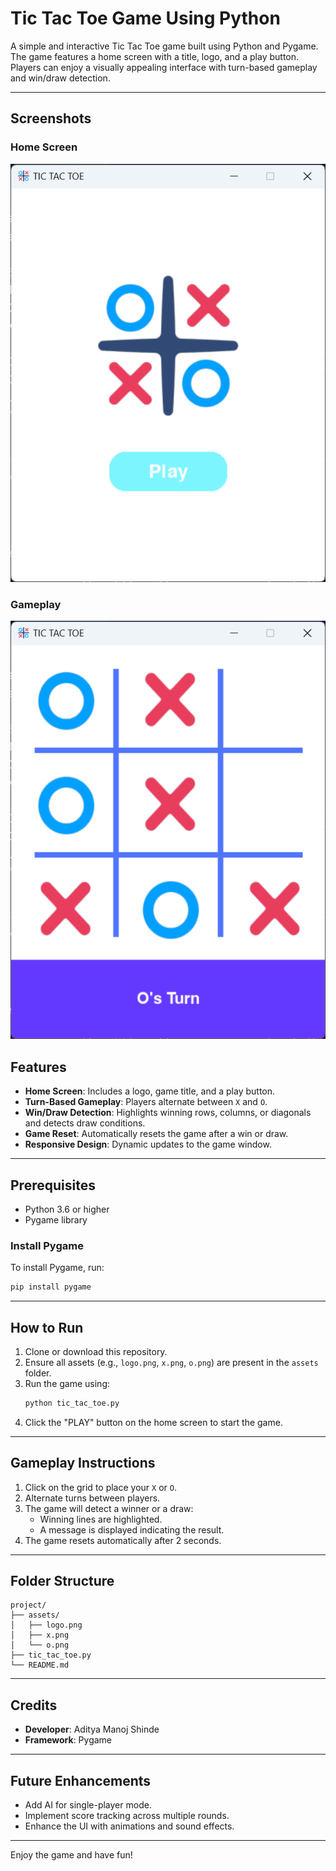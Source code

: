 # Tic Tac Toe Game Using Python

A simple and interactive Tic Tac Toe game built using Python and Pygame. The game features a home screen with a title, logo, and a play button. Players can enjoy a visually appealing interface with turn-based gameplay and win/draw detection.

---

## Screenshots

### Home Screen

![Home Screen](./assets/screenshots/v2_one.png)

### Gameplay

![Gameplay](./assets/screenshots/v2_two.png)

## Features

- **Home Screen**: Includes a logo, game title, and a play button.
- **Turn-Based Gameplay**: Players alternate between `X` and `O`.
- **Win/Draw Detection**: Highlights winning rows, columns, or diagonals and detects draw conditions.
- **Game Reset**: Automatically resets the game after a win or draw.
- **Responsive Design**: Dynamic updates to the game window.

---

## Prerequisites

- Python 3.6 or higher
- Pygame library

### Install Pygame

To install Pygame, run:

```bash
pip install pygame
```

---

## How to Run

1. Clone or download this repository.
2. Ensure all assets (e.g., `logo.png`, `x.png`, `o.png`) are present in the `assets` folder.
3. Run the game using:
   ```bash
   python tic_tac_toe.py
   ```
4. Click the "PLAY" button on the home screen to start the game.

---

## Gameplay Instructions

1. Click on the grid to place your `X` or `O`.
2. Alternate turns between players.
3. The game will detect a winner or a draw:
   - Winning lines are highlighted.
   - A message is displayed indicating the result.
4. The game resets automatically after 2 seconds.

---

## Folder Structure

```
project/
├── assets/
│   ├── logo.png
│   ├── x.png
│   └── o.png
├── tic_tac_toe.py
└── README.md
```

---

## Credits

- **Developer**: Aditya Manoj Shinde
- **Framework**: Pygame

---

## Future Enhancements

- Add AI for single-player mode.
- Implement score tracking across multiple rounds.
- Enhance the UI with animations and sound effects.

---

Enjoy the game and have fun!
